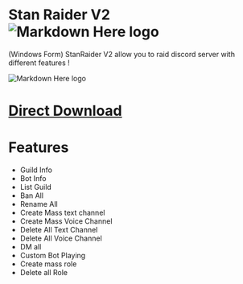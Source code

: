 # Stan Raider V2 ![Markdown Here logo](https://cdn.discordapp.com/attachments/698652175882125405/726843684083204156/T-3Fo_stan-ConvertImage.png) 
(Windows Form) StanRaider V2 allow you to raid discord server with different features ! 

![Markdown Here logo](https://media.giphy.com/media/TKdK02I96LwawPEQSw/giphy.gif) 


# [Direct Download](https://github.com/Stanley-GF/Discord-Raid-Tool/releases/download/2.0.0/StanRaider.V2.exe)<br>

# Features 

* Guild Info
* Bot Info
* List Guild
* Ban All 
* Rename All
* Create Mass text channel
* Create Mass Voice Channel
* Delete All Text Channel
* Delete All Voice Channel
* DM all
* Custom Bot Playing
* Create mass role
* Delete all Role
